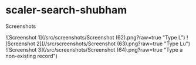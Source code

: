 # scaler-search-shubham
Screenshots

![Screenshot 1](/src/screenshots/Screenshot (62).png?raw=true "Type L")
![Screenshot 2](//src/screenshots/Screenshot (63).png?raw=true "Type Lu")
![Screenshot 3](/src/screenshots/Screenshot (64).png?raw=true "Type a non-existing record")
